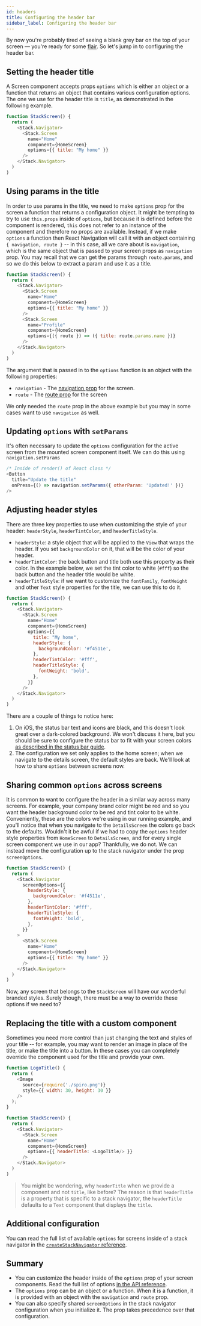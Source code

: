 ```yaml
---
id: headers
title: Configuring the header bar
sidebar_label: Configuring the header bar
---
```


By now you're probably tired of seeing a blank grey bar on the top of your screen &mdash; you're ready for some [flair](https://memegenerator.net/img/images/600x600/14303485/stan-flair-office-space.jpg). So let's jump in to configuring the header bar.

## Setting the header title

A Screen component accepts props `options` which is either an object or a function that returns an object that contains various configuration options. The one we use for the header title is `title`, as demonstrated in the following example.

```js
function StackScreen() {
  return (
    <Stack.Navigator>
      <Stack.Screen
        name="Home"
        component={HomeScreen}
        options={{ title: "My home" }}
      />
    </Stack.Navigator>
  )
)
```

## Using params in the title

In order to use params in the title, we need to make `options` prop for the screen a function that returns a configuration object. It might be tempting to try to use `this.props` inside of `options`, but because it is defined before the component is rendered, `this` does not refer to an instance of the component and therefore no props are available. Instead, if we make `options` a function then React Navigation will call it with an object containing `{ navigation, route }` -- in this case, all we care about is `navigation`, which is the same object that is passed to your screen props as `navigation` prop. You may recall that we can get the params through `route.params`, and so we do this below to extract a param and use it as a title.

```js
function StackScreen() {
  return (
    <Stack.Navigator>
      <Stack.Screen
        name="Home"
        component={HomeScreen}
        options={{ title: "My home" }}
      />
      <Stack.Screen
        name="Profile"
        component={HomeScreen}
        options={({ route }) => ({ title: route.params.name })}
      />
    </Stack.Navigator>
  )
)
```

The argument that is passed in to the `options` function is an object with the following properties:

- `navigation` - The [navigation prop](navigation-prop.html) for the screen.
- `route` - The [route prop](route-prop.html) for the screen

We only needed the `route` prop in the above example but you may in some cases want to use `navigation` as well.

## Updating `options` with `setParams`

It's often necessary to update the `options` configuration for the active screen from the mounted screen component itself. We can do this using `navigation.setParams`

```js
/* Inside of render() of React class */
<Button
  title="Update the title"
  onPress={() => navigation.setParams({ otherParam: 'Updated!' })}
/>
```

## Adjusting header styles

There are three key properties to use when customizing the style of your header: `headerStyle`, `headerTintColor`, and `headerTitleStyle`.

- `headerStyle`: a style object that will be applied to the `View` that wraps the header. If you set `backgroundColor` on it, that will be the color of your header.
- `headerTintColor`: the back button and title both use this property as their color. In the example below, we set the tint color to white (`#fff`) so the back button and the header title would be white.
- `headerTitleStyle`: if we want to customize the `fontFamily`, `fontWeight` and other `Text` style properties for the title, we can use this to do it.

```js
function StackScreen() {
  return (
    <Stack.Navigator>
      <Stack.Screen
        name="Home"
        component={HomeScreen}
        options={{
          title: "My home",
          headerStyle: {
            backgroundColor: '#f4511e',
          },
          headerTintColor: '#fff',
          headerTitleStyle: {
            fontWeight: 'bold',
          },
        }}
      />
    </Stack.Navigator>
  )
)
```

There are a couple of things to notice here:

1. On iOS, the status bar text and icons are black, and this doesn't look great over a dark-colored background. We won't discuss it here, but you should be sure to configure the status bar to fit with your screen colors [as described in the status bar guide](status-bar.html).
2. The configuration we set only applies to the home screen; when we navigate to the details screen, the default styles are back. We'll look at how to share `options` between screens now.

## Sharing common `options` across screens

It is common to want to configure the header in a similar way across many screens. For example, your company brand color might be red and so you want the header background color to be red and tint color to be white. Conveniently, these are the colors we're using in our running example, and you'll notice that when you navigate to the `DetailsScreen` the colors go back to the defaults. Wouldn't it be awful if we had to copy the `options` header style properties from `HomeScreen` to `DetailsScreen`, and for every single screen component we use in our app? Thankfully, we do not. We can instead move the configuration up to the stack navigator under the prop `screenOptions`.

```js
function StackScreen() {
  return (
    <Stack.Navigator
      screenOptions={{
        headerStyle: {
          backgroundColor: '#f4511e',
        },
        headerTintColor: '#fff',
        headerTitleStyle: {
          fontWeight: 'bold',
        },
      }}
    >
      <Stack.Screen
        name="Home"
        component={HomeScreen}
        options={{ title: "My home" }}
      />
    </Stack.Navigator>
  )
)
```

Now, any screen that belongs to the `StackScreen` will have our wonderful branded styles. Surely though, there must be a way to override these options if we need to?

## Replacing the title with a custom component

Sometimes you need more control than just changing the text and styles of your title -- for example, you may want to render an image in place of the title, or make the title into a button. In these cases you can completely override the component used for the title and provide your own.

```js
function LogoTitle() {
  return (
    <Image
      source={require('./spiro.png')}
      style={{ width: 30, height: 30 }}
    />
  );
}

function StackScreen() {
  return (
    <Stack.Navigator>
      <Stack.Screen
        name="Home"
        component={HomeScreen}
        options={{ headerTitle: <LogoTitle/> }}
      />
    </Stack.Navigator>
  )
)
```

> You might be wondering, why `headerTitle` when we provide a component and not `title`, like before? The reason is that `headerTitle` is a property that is specific to a stack navigator, the `headerTitle` defaults to a `Text` component that displays the `title`.

## Additional configuration

You can read the full list of available `options` for screens inside of a stack navigator in the [`createStackNavigator` reference](stack-navigator.html#navigationoptions-used-by-stacknavigator).

## Summary

- You can customize the header inside of the `options` prop of your screen components. Read the full list of options [in the API reference](stack-navigator.html#navigationoptions-used-by-stacknavigator).
- The `options` prop can be an object or a function. When it is a function, it is provided with an object with the `navigation` and `route` prop.
- You can also specify shared `screenOptions` in the stack navigator configuration when you initialize it. The prop takes precedence over that configuration.
